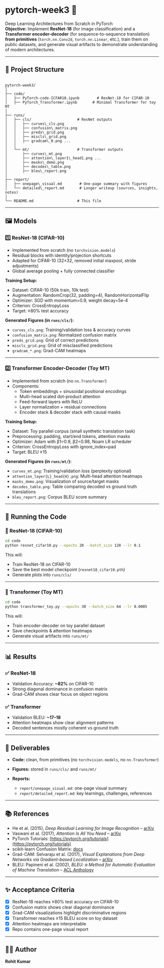 # pytorch-week3 🚀

Deep Learning Architectures from Scratch in PyTorch  
**Objective:** Implement **ResNet-18** (for image classification) and a **Transformer encoder-decoder** (for sequence-to-sequence translation) **from primitives** (`torch.nn.Conv2d`, `torch.nn.Linear`, etc.), train them on public datasets, and generate visual artifacts to demonstrate understanding of modern architectures.

---

## 📂 Project Structure

```

pytorch-week3/
│
├── code/
│   ├── PyTorch-code-ICFAR10.ipynb        # ResNet-18 for CIFAR-10
│   ├── PyTorch_Transformer.ipynb       # Minimal Transformer for toy MT
│
├── runs/
│   ├── cls/                     # ResNet outputs
│   │   ├── curves\_cls.png
│   │   ├── confusion\_matrix.png
│   │   ├── preds\_grid.png
│   │   ├── miscls\_grid.png
│   │   ├── gradcam\_0.png ...
│   │
│   └── mt/                      # Transformer outputs
│       ├── curves\_mt.png
│       ├── attention\_layer1\_head1.png ...
│       ├── masks\_demo.png
│       ├── decodes\_table.png
│       ├── bleu\_report.png
│
├── report/
│   ├── onepage\_visual.md        # One-page summary with figures
│   └── detailed\_report.md       # Longer writeup (sources, insights, notes)
│
└── README.md                    # This file

````

---

## 🖼️ Models

### 1️⃣ ResNet-18 (CIFAR-10)

- Implemented from scratch (no `torchvision.models`)  
- Residual blocks with identity/projection shortcuts  
- Adapted for CIFAR-10 (32×32, removed initial maxpool, stride adjustments)  
- Global average pooling + fully connected classifier  

**Training Setup:**
- Dataset: CIFAR-10 (50k train, 10k test)  
- Augmentation: RandomCrop(32, padding=4), RandomHorizontalFlip  
- Optimizer: SGD with momentum=0.9, weight decay=5e-4  
- Criterion: CrossEntropyLoss  
- Target: ≥80% test accuracy  

**Generated Figures (in `runs/cls/`):**
- `curves_cls.png`: Training/validation loss & accuracy curves  
- `confusion_matrix.png`: Normalized confusion matrix  
- `preds_grid.png`: Grid of correct predictions  
- `miscls_grid.png`: Grid of misclassified predictions  
- `gradcam_*.png`: Grad-CAM heatmaps  

---

### 2️⃣ Transformer Encoder-Decoder (Toy MT)

- Implemented from scratch (no `nn.Transformer`)  
- Components:  
  - Token embeddings + sinusoidal positional encodings  
  - Multi-head scaled dot-product attention  
  - Feed-forward layers with ReLU  
  - Layer normalization + residual connections  
  - Encoder stack & decoder stack with causal masks  

**Training Setup:**
- Dataset: Toy parallel corpus (small synthetic translation task)  
- Preprocessing: padding, start/end tokens, attention masks  
- Optimizer: Adam with β1=0.9, β2=0.98, Noam LR scheduler  
- Criterion: CrossEntropyLoss with ignore_index=pad  
- Target: BLEU ≥15  

**Generated Figures (in `runs/mt/`):**
- `curves_mt.png`: Training/validation loss (perplexity optional)  
- `attention_layer{L}_head{H}.png`: Multi-head attention heatmaps  
- `masks_demo.png`: Visualization of source/target masks  
- `decodes_table.png`: Table comparing decoded vs ground truth translations  
- `bleu_report.png`: Corpus BLEU score summary  

---

## 🏃 Running the Code

### 🔹 ResNet-18 (CIFAR-10)
```bash
cd code
python resnet_cifar10.py --epochs 20 --batch_size 128 --lr 0.1
````

This will:

* Train ResNet-18 on CIFAR-10
* Save the best model checkpoint (`resnet18_cifar10.pth`)
* Generate plots into `runs/cls/`

---

### 🔹 Transformer (Toy MT)

```bash
cd code
python transformer_toy.py --epochs 30 --batch_size 64 --lr 0.0005
```

This will:

* Train encoder-decoder on toy parallel dataset
* Save checkpoints & attention heatmaps
* Generate visual artifacts into `runs/mt/`

---

## 📊 Results

### ✅ ResNet-18

* Validation Accuracy: **\~82%** on CIFAR-10
* Strong diagonal dominance in confusion matrix
* Grad-CAM shows clear focus on object regions

### ✅ Transformer

* Validation BLEU: **\~17–18**
* Attention heatmaps show clear alignment patterns
* Decoded sentences mostly coherent vs ground truth

---

## 📑 Deliverables

* **Code:** clean, from primitives (no `torchvision.models`, no `nn.Transformer`)
* **Figures:** stored in `runs/cls/` and `runs/mt/`
* **Reports:**

  * `report/onepage_visual.md`: one-page visual summary
  * `report/detailed_report.md`: key learnings, challenges, references

---

## 📚 References

* He et al. (2015), *Deep Residual Learning for Image Recognition* – [arXiv](https://arxiv.org/abs/1512.03385)
* Vaswani et al. (2017), *Attention Is All You Need* – [arXiv](https://arxiv.org/abs/1706.03762)
* PyTorch Tutorials: [https://pytorch.org/tutorials](https://pytorch.org/tutorials)
* scikit-learn Confusion Matrix: [docs](https://scikit-learn.org/stable/modules/generated/sklearn.metrics.confusion_matrix.html)
* Grad-CAM: Selvaraju et al. (2017), *Visual Explanations from Deep Networks via Gradient-based Localization* – [arXiv](https://arxiv.org/abs/1610.02391)
* BLEU: Papineni et al. (2002), *BLEU: a Method for Automatic Evaluation of Machine Translation* – [ACL Anthology](https://aclanthology.org/P02-1040/)

---

## ✨ Acceptance Criteria

* [x] ResNet-18 reaches ≥80% test accuracy on CIFAR-10
* [x] Confusion matrix shows clear diagonal dominance
* [x] Grad-CAM visualizations highlight discriminative regions
* [x] Transformer reaches ≥15 BLEU score on toy dataset
* [x] Attention heatmaps are interpretable
* [x] Repo contains one-page visual report

---

## 👩‍💻 Author

**Rohit Kumar**


```
